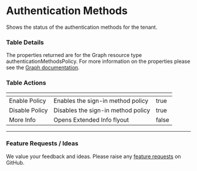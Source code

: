 # Authentication Methods

Shows the status of the authentication methods for the tenant.

### Table Details

The properties returned are for the Graph resource type authenticationMethodsPolicy. For more information on the properties please see the [Graph documentation](https://learn.microsoft.com/en-us/graph/api/resources/authenticationmethodspolicy?view=graph-rest-1.0#properties).

### Table Actions

<table><thead><tr><th></th><th></th><th data-type="checkbox"></th></tr></thead><tbody><tr><td>Enable Policy</td><td>Enables the sign-in method policy</td><td>true</td></tr><tr><td>Disable Policy</td><td>Disables the sign-in method policy</td><td>true</td></tr><tr><td>More Info</td><td>Opens Extended Info flyout</td><td>false</td></tr></tbody></table>

***

### Feature Requests / Ideas

We value your feedback and ideas. Please raise any [feature requests](https://github.com/KelvinTegelaar/CIPP/issues/new?assignees=\&labels=enhancement%2Cno-priority\&projects=\&template=feature.yml\&title=%5BFeature+Request%5D%3A+) on GitHub.
